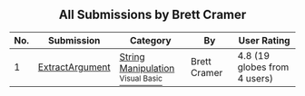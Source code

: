 ﻿<div align="center">

## All Submissions by Brett Cramer

</div>

No.  | Submission | Category | By   | User Rating
---- | ---------- | -------- | ---- | -----------
1 | [ExtractArgument<br />](https://github.com/Planet-Source-Code/brett-cramer-extractargument__1-1753) | [String Manipulation<br /><sup>Visual Basic</sup>](../ByCategory/string-manipulation__1-5.md) | Brett Cramer | 4.8 (19 globes from 4 users)
